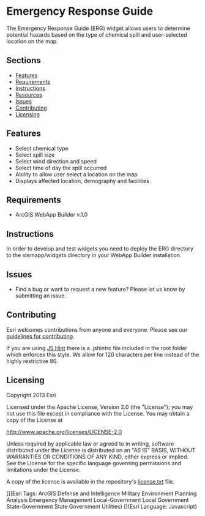 # Emergency Response Guide
The Emergency Response Guide (ERG) widget allows users to determine potential hazards based on the type of chemical spill and user-selected location on the map. 

## Sections
* [Features](#features)
* [Requirements](#requirements)
* [Instructions](#instructions)
* [Resources](#resources)
* [Issues](#issues)
* [Contributing](#contributing)
* [Licensing](#licensing)

## Features
* Select chemical type
* Select spill size
* Select wind direction and speed
* Select time of day the spill occurred
* Ability to allow user select a location on the map
* Displays affected location, demography and facilities

## Requirements
* ArcGIS WebApp Builder v.1.0

## Instructions
In order to develop and test widgets you need to deploy the ERG directory to the stemapp/widgets directory in your WebApp Builder installation.

## Issues
* Find a bug or want to request a new feature?  Please let us know by submitting an issue.

## Contributing
Esri welcomes contributions from anyone and everyone. Please see our [guidelines for contributing](https://github.com/esri/contributing).

If you are using [JS Hint](http://http://www.jshint.com/) there is a .jshintrc file included in the root folder which enforces this style.
We allow for 120 characters per line instead of the highly restrictive 80.

## Licensing
Copyright 2013 Esri

Licensed under the Apache License, Version 2.0 (the "License");
you may not use this file except in compliance with the License.
You may obtain a copy of the License at

   http://www.apache.org/licenses/LICENSE-2.0

Unless required by applicable law or agreed to in writing, software
distributed under the License is distributed on an "AS IS" BASIS,
WITHOUT WARRANTIES OR CONDITIONS OF ANY KIND, either express or implied.
See the License for the specific language governing permissions and
limitations under the License.

A copy of the license is available in the repository's
[license.txt](license.txt) file.

[](Esri Tags: ArcGIS Defense and Intelligence Military Environment Planning Analysis Emergency Management Local-Government Local Government State-Government State Government Utilities)
[](Esri Language: Javascript)